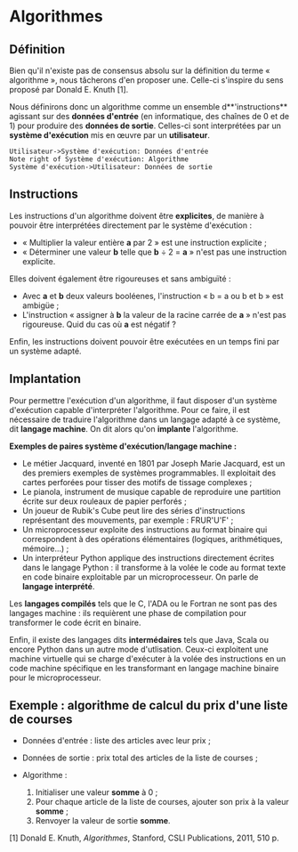 # Algorithmes

## Définition

Bien qu'il n'existe pas de consensus absolu sur la définition du terme « algorithme », nous tâcherons d'en proposer une. Celle-ci s'inspire du sens proposé par Donald E. Knuth [1].

Nous définirons donc un algorithme comme un ensemble d**'instructions** agissant sur des **données d'entrée** (en informatique, des chaînes de 0 et de 1) pour produire des **données de sortie**. Celles-ci sont interprétées par un **système d'exécution** mis en œuvre par un **utilisateur**.

```sequence
Utilisateur->Système d'exécution: Données d'entrée
Note right of Système d'exécution: Algorithme
Système d'exécution->Utilisateur: Données de sortie
```

## Instructions

Les instructions d'un algorithme doivent être **explicites**, de manière à pouvoir être interprétées directement par le système d'exécution :

-   « Multiplier la valeur entière **a** par 2 » est une instruction explicite ;
-   « Déterminer une valeur **b** telle que **b** ÷ 2 = **a** » n'est pas une instruction explicite.

Elles doivent également être rigoureuses et sans ambiguïté :

-   Avec **a** et **b** deux valeurs booléenes, l'instruction « b = a ou b et b » est ambigüe ;
-   L'instruction « assigner à **b** la valeur de la racine carrée de  **a** » n'est pas rigoureuse. Quid du cas où **a** est négatif ?

Enfin, les instructions doivent pouvoir être exécutées en un temps fini par un système adapté.

## Implantation

Pour permettre l'exécution d'un algorithme, il faut disposer d'un système d'exécution capable d'interpréter l'algorithme. Pour ce faire, il est nécessaire de traduire l'algorithme dans un langage adapté à ce système, dit **langage machine**. On dit alors qu'on **implante** l'algorithme.

**Exemples de paires système d'exécution/langage machine :**

-   Le métier Jacquard, inventé en 1801 par Joseph Marie Jacquard, est un des premiers exemples de systèmes programmables. Il exploitait des cartes perforées pour tisser des motifs de tissage complexes ;
-   Le pianola, instrument de musique capable de reproduire une partition écrite sur deux rouleaux de papier perforés ;
-   Un joueur de Rubik's Cube peut lire des séries d'instructions représentant des mouvements, par exemple : FRUR'U'F' ;
-   Un microprocesseur exploite des instructions au format binaire qui correspondent à des opérations élémentaires (logiques, arithmétiques, mémoire…) ;
-   Un interpréteur Python applique des instructions directement écrites dans le langage Python : il transforme à la volée le code au format texte en code binaire exploitable par un microprocesseur. On parle de **langage interprété**.

Les **langages compilés** tels que le C, l'ADA ou le Fortran ne sont pas des langages machine : ils requièrent une phase de compilation pour transformer le code écrit en binaire.

Enfin, il existe des langages dits **intermédaires** tels que Java, Scala ou encore Python dans un autre mode d'utlisation. Ceux-ci exploitent une machine virtuelle qui se charge d'exécuter à la volée des instructions en un code machine spécifique en les transformant en langage machine binaire pour le microprocesseur.

## Exemple : algorithme de calcul du prix d'une liste de courses

-   Données d'entrée : liste des articles avec leur prix ;

-   Données de sortie : prix total des articles de la liste de courses ;

-   Algorithme :
    1.  Initialiser une valeur **somme** à 0 ;
    2.  Pour chaque article de la liste de courses, ajouter son prix à la valeur **somme** ;
    3.  Renvoyer la valeur de sortie **somme**.
    
    

[1] Donald E. Knuth, *Algorithmes*, Stanford, CSLI Publications, 2011, 510 p.